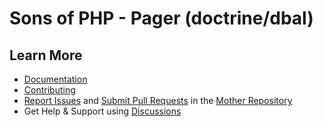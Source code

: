 Sons of PHP - Pager (doctrine/dbal)
===================================

## Learn More

* [Documentation][docs]
* [Contributing][contributing]
* [Report Issues][issues] and [Submit Pull Requests][pull-requests] in the
  [Mother Repository][mother-repo]
* Get Help & Support using [Discussions][discussions]

[discussions]: https://github.com/orgs/SonsOfPHP/discussions
[mother-repo]: https://github.com/SonsOfPHP/sonsofphp
[contributing]: https://docs.sonsofphp.com/contributing/
[docs]: https://docs.sonsofphp.com/components/pager/
[issues]: https://github.com/SonsOfPHP/sonsofphp/issues?q=is%3Aopen+is%3Aissue+label%3APager
[pull-requests]: https://github.com/SonsOfPHP/sonsofphp/pulls?q=is%3Aopen+is%3Apr+label%3APager
